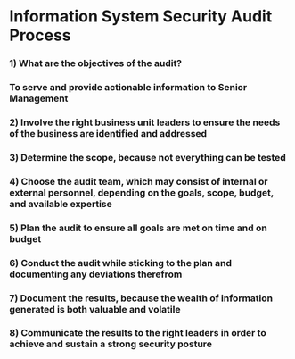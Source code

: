 # Information System Security Audit Process

### 1) What are the objectives of the audit?

### To serve and provide actionable information to Senior Management

### 2) Involve the right business unit leaders to ensure the needs of the business are identified and addressed

### 3) Determine the scope, because not everything can be tested

### 4) Choose the audit team, which may consist of internal or external personnel, depending on the goals, scope, budget, and available expertise

### 5) Plan the audit to ensure all goals are met on time and on budget

### 6) Conduct the audit while sticking to the plan and documenting any deviations therefrom

### 7) Document the results, because the wealth of information generated is both valuable and volatile

### 8) Communicate the results to the right leaders in order to achieve and sustain a strong security posture
